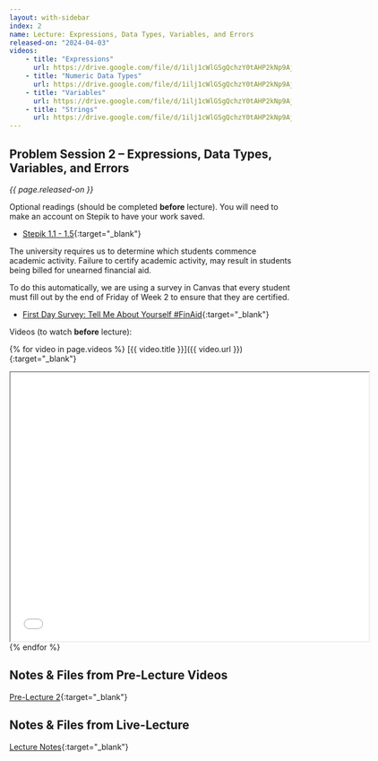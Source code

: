 ```yaml
---
layout: with-sidebar
index: 2
name: Lecture: Expressions, Data Types, Variables, and Errors
released-on: "2024-04-03"
videos:
    - title: "Expressions"
      url: https://drive.google.com/file/d/1ilj1cWlGSgQchzY0tAHP2kNp9AjSx_wR
    - title: "Numeric Data Types"
      url: https://drive.google.com/file/d/1ilj1cWlGSgQchzY0tAHP2kNp9AjSx_wR
    - title: "Variables"
      url: https://drive.google.com/file/d/1ilj1cWlGSgQchzY0tAHP2kNp9AjSx_wR
    - title: "Strings"
      url: https://drive.google.com/file/d/1ilj1cWlGSgQchzY0tAHP2kNp9AjSx_wR
---
```


## Problem Session 2 – Expressions, Data Types, Variables, and Errors

_{{ page.released-on }}_

Optional readings (should be completed **before** lecture). You will need to make an account on Stepik to have your work saved.
- [Stepik 1.1 - 1.5](https://stepik.org/lesson/567165/step/1?unit=561438){:target="_blank"}

The university requires us to determine which students commence academic activity. Failure to certify academic activity, may result in students being billed for unearned financial aid.

To do this automatically, we are using a survey in Canvas that every student must fill out by the end of Friday of Week 2 to ensure that they are certified.
- [First Day Survey: Tell Me About Yourself #FinAid](https://canvas.ucsd.edu/courses/54799/quizzes/170078){:target="_blank"}

Videos (to watch **before** lecture):

{% for video in page.videos %}
[{{ video.title }}]({{ video.url }}){:target="_blank"}

<iframe src="{{ video.url }}/preview" width="640" height="480" allow="autoplay"></iframe>
{% endfor %}

## Notes & Files from Pre-Lecture Videos

[Pre-Lecture 2](https://github.com/ucsd-cse8a-sp24/ucsd-cse8a-sp24.github.io/tree/main/_pre-lectures/lecture-02){:target="_blank"}

## Notes & Files from Live-Lecture

[Lecture Notes](https://drive.google.com/drive/folders/12mIYImCEj7QstEc79Ux52pCesBqUdwTL?usp=sharing){:target="_blank"}
